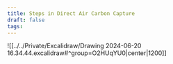 ```yaml
---
title: Steps in Direct Air Carbon Capture
draft: false
tags:
---
```

  

![[../../Private/Excalidraw/Drawing 2024-06-20 16.34.44.excalidraw#^group=O2HUqYU0|center|1200]]



